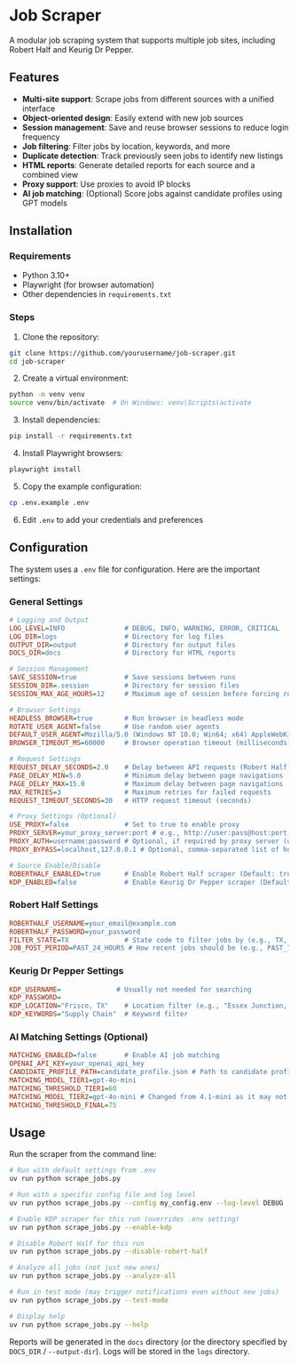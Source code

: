 # Job Scraper

A modular job scraping system that supports multiple job sites, including Robert Half and Keurig Dr Pepper.

## Features

- **Multi-site support**: Scrape jobs from different sources with a unified interface
- **Object-oriented design**: Easily extend with new job sources
- **Session management**: Save and reuse browser sessions to reduce login frequency
- **Job filtering**: Filter jobs by location, keywords, and more
- **Duplicate detection**: Track previously seen jobs to identify new listings
- **HTML reports**: Generate detailed reports for each source and a combined view
- **Proxy support**: Use proxies to avoid IP blocks
- **AI job matching**: (Optional) Score jobs against candidate profiles using GPT models

## Installation

### Requirements

- Python 3.10+
- Playwright (for browser automation)
- Other dependencies in `requirements.txt`

### Steps

1. Clone the repository:

```bash
git clone https://github.com/yourusername/job-scraper.git
cd job-scraper
```

2. Create a virtual environment:

```bash
python -m venv venv
source venv/bin/activate  # On Windows: venv\Scripts\activate
```

3. Install dependencies:

```bash
pip install -r requirements.txt
```

4. Install Playwright browsers:

```bash
playwright install
```

5. Copy the example configuration:

```bash
cp .env.example .env
```

6. Edit `.env` to add your credentials and preferences

## Configuration

The system uses a `.env` file for configuration. Here are the important settings:

### General Settings

```ini
# Logging and Output
LOG_LEVEL=INFO               # DEBUG, INFO, WARNING, ERROR, CRITICAL
LOG_DIR=logs                 # Directory for log files
OUTPUT_DIR=output            # Directory for output files
DOCS_DIR=docs                # Directory for HTML reports

# Session Management
SAVE_SESSION=true            # Save sessions between runs
SESSION_DIR=.session         # Directory for session files
SESSION_MAX_AGE_HOURS=12     # Maximum age of session before forcing refresh

# Browser Settings
HEADLESS_BROWSER=true        # Run browser in headless mode
ROTATE_USER_AGENT=false      # Use random user agents
DEFAULT_USER_AGENT=Mozilla/5.0 (Windows NT 10.0; Win64; x64) AppleWebKit/537.36 (KHTML, like Gecko) Chrome/134.0.0.0 Safari/537.36
BROWSER_TIMEOUT_MS=60000     # Browser operation timeout (milliseconds)

# Request Settings
REQUEST_DELAY_SECONDS=2.0    # Delay between API requests (Robert Half)
PAGE_DELAY_MIN=5.0           # Minimum delay between page navigations
PAGE_DELAY_MAX=15.0          # Maximum delay between page navigations
MAX_RETRIES=3                # Maximum retries for failed requests
REQUEST_TIMEOUT_SECONDS=30   # HTTP request timeout (seconds)

# Proxy Settings (Optional)
USE_PROXY=false              # Set to true to enable proxy
PROXY_SERVER=your_proxy_server:port # e.g., http://user:pass@host:port or socks5://host:port
PROXY_AUTH=username:password # Optional, if required by proxy server (use if not in server URL)
PROXY_BYPASS=localhost,127.0.0.1 # Optional, comma-separated list of hosts to bypass proxy

# Source Enable/Disable
ROBERTHALF_ENABLED=true      # Enable Robert Half scraper (Default: true)
KDP_ENABLED=false            # Enable Keurig Dr Pepper scraper (Default: false)
```

### Robert Half Settings

```ini
ROBERTHALF_USERNAME=your_email@example.com
ROBERTHALF_PASSWORD=your_password
FILTER_STATE=TX              # State code to filter jobs by (e.g., TX, CA)
JOB_POST_PERIOD=PAST_24_HOURS # How recent jobs should be (e.g., PAST_7_DAYS, PAST_30_DAYS)
```

### Keurig Dr Pepper Settings

```ini
KDP_USERNAME=              # Usually not needed for searching
KDP_PASSWORD=
KDP_LOCATION="Frisco, TX"    # Location filter (e.g., "Essex Junction, VT", "Remote")
KDP_KEYWORDS="Supply Chain"  # Keyword filter
```

### AI Matching Settings (Optional)

```ini
MATCHING_ENABLED=false       # Enable AI job matching
OPENAI_API_KEY=your_openai_api_key
CANDIDATE_PROFILE_PATH=candidate_profile.json # Path to candidate profile
MATCHING_MODEL_TIER1=gpt-4o-mini
MATCHING_THRESHOLD_TIER1=60
MATCHING_MODEL_TIER2=gpt-4o-mini # Changed from 4.1-mini as it may not exist
MATCHING_THRESHOLD_FINAL=75
```

## Usage

Run the scraper from the command line:

```bash
# Run with default settings from .env
uv run python scrape_jobs.py

# Run with a specific config file and log level
uv run python scrape_jobs.py --config my_config.env --log-level DEBUG

# Enable KDP scraper for this run (overrides .env setting)
uv run python scrape_jobs.py --enable-kdp

# Disable Robert Half for this run
uv run python scrape_jobs.py --disable-robert-half

# Analyze all jobs (not just new ones)
uv run python scrape_jobs.py --analyze-all

# Run in test mode (may trigger notifications even without new jobs)
uv run python scrape_jobs.py --test-mode

# Display help
uv run python scrape_jobs.py --help
```

Reports will be generated in the `docs` directory (or the directory specified by `DOCS_DIR` / `--output-dir`).
Logs will be stored in the `logs` directory.